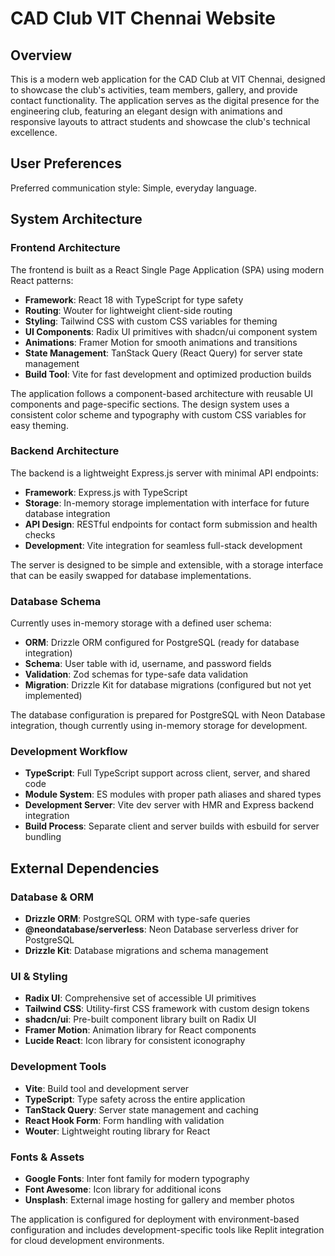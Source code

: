 # CAD Club VIT Chennai Website

## Overview

This is a modern web application for the CAD Club at VIT Chennai, designed to showcase the club's activities, team members, gallery, and provide contact functionality. The application serves as the digital presence for the engineering club, featuring an elegant design with animations and responsive layouts to attract students and showcase the club's technical excellence.

## User Preferences

Preferred communication style: Simple, everyday language.

## System Architecture

### Frontend Architecture
The frontend is built as a React Single Page Application (SPA) using modern React patterns:
- **Framework**: React 18 with TypeScript for type safety
- **Routing**: Wouter for lightweight client-side routing
- **Styling**: Tailwind CSS with custom CSS variables for theming
- **UI Components**: Radix UI primitives with shadcn/ui component system
- **Animations**: Framer Motion for smooth animations and transitions
- **State Management**: TanStack Query (React Query) for server state management
- **Build Tool**: Vite for fast development and optimized production builds

The application follows a component-based architecture with reusable UI components and page-specific sections. The design system uses a consistent color scheme and typography with custom CSS variables for easy theming.

### Backend Architecture
The backend is a lightweight Express.js server with minimal API endpoints:
- **Framework**: Express.js with TypeScript
- **Storage**: In-memory storage implementation with interface for future database integration
- **API Design**: RESTful endpoints for contact form submission and health checks
- **Development**: Vite integration for seamless full-stack development

The server is designed to be simple and extensible, with a storage interface that can be easily swapped for database implementations.

### Database Schema
Currently uses in-memory storage with a defined user schema:
- **ORM**: Drizzle ORM configured for PostgreSQL (ready for database integration)
- **Schema**: User table with id, username, and password fields
- **Validation**: Zod schemas for type-safe data validation
- **Migration**: Drizzle Kit for database migrations (configured but not yet implemented)

The database configuration is prepared for PostgreSQL with Neon Database integration, though currently using in-memory storage for development.

### Development Workflow
- **TypeScript**: Full TypeScript support across client, server, and shared code
- **Module System**: ES modules with proper path aliases and shared types
- **Development Server**: Vite dev server with HMR and Express backend integration
- **Build Process**: Separate client and server builds with esbuild for server bundling

## External Dependencies

### Database & ORM
- **Drizzle ORM**: PostgreSQL ORM with type-safe queries
- **@neondatabase/serverless**: Neon Database serverless driver for PostgreSQL
- **Drizzle Kit**: Database migrations and schema management

### UI & Styling
- **Radix UI**: Comprehensive set of accessible UI primitives
- **Tailwind CSS**: Utility-first CSS framework with custom design tokens
- **shadcn/ui**: Pre-built component library built on Radix UI
- **Framer Motion**: Animation library for React components
- **Lucide React**: Icon library for consistent iconography

### Development Tools
- **Vite**: Build tool and development server
- **TypeScript**: Type safety across the entire application
- **TanStack Query**: Server state management and caching
- **React Hook Form**: Form handling with validation
- **Wouter**: Lightweight routing library for React

### Fonts & Assets
- **Google Fonts**: Inter font family for modern typography
- **Font Awesome**: Icon library for additional icons
- **Unsplash**: External image hosting for gallery and member photos

The application is configured for deployment with environment-based configuration and includes development-specific tools like Replit integration for cloud development environments.